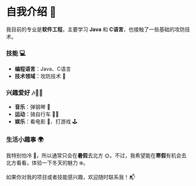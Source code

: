 # 自我介绍 👋

我目前的专业是**软件工程**，主要学习 **Java** 和 **C语言**，也接触了一些基础的攻防技术。

### 技能 💻

- **编程语言**：Java、C语言
- **技术领域**：攻防技术 🔐

### 兴趣爱好 🎶🚴‍♂️

- **音乐**：弹钢琴 🎹
- **运动**：骑自行车 🚴‍♂️
- **娱乐**：看电影 🎥、打游戏 🕹️

### 生活小趣事 🌍

我特别怕冷 🥶，所以通常只会在**暑假**去北方 🌞。不过，我希望能在**寒假**有机会去北方看看，体验一下冬天的魅力 ❄️。

如果你对我的项目或者技能感兴趣，欢迎随时联系我！📬

